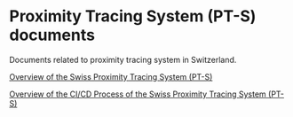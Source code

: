 # Proximity Tracing System (PT-S) documents
Documents related to proximity tracing system in Switzerland.

[Overview of the Swiss Proximity Tracing System (PT-S)](https://github.com/admin-ch/PT-System-Documents/blob/master/overview.md)

[Overview of the CI/CD Process of the Swiss Proximity Tracing System (PT-S)](https://github.com/admin-ch/PT-System-Documents/blob/master/ci-cd-process.md)
